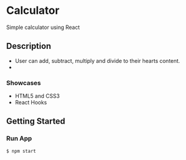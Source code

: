 # Calculator

Simple calculator using React

## Description

-   User can add, subtract, multiply and divide to their hearts content.
-

### Showcases

-   HTML5 and CSS3
-   React Hooks

## Getting Started

### Run App

```
$ npm start
```
